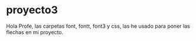 # proyecto3
Hola Profe, las carpetas font, fontt, font3 y css, las he usado para poner las flechas en mi proyecto.
